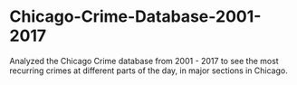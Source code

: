 # Chicago-Crime-Database-2001-2017
Analyzed the Chicago Crime database from 2001 - 2017  to see the most recurring crimes at different parts of the day, in major sections in Chicago.
